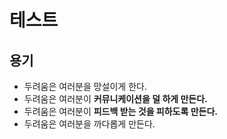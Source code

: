 # 테스트 

## 용기
* 두려움은 여러분을 망설이게 한다.
* 두려움은 여러분이 **커뮤니케이션을 덜 하게 만든다.**
* 두려움은 여러분이 **피드백 받는 것을 피하도록 만든다.**
* 두려움은 여러분을 까다롭게 만든다.